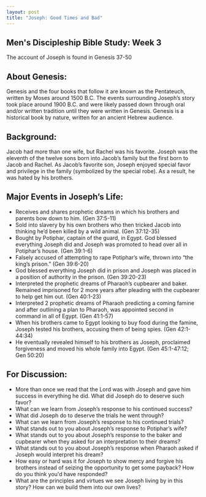 ```yaml
---
layout: post
title: "Joseph: Good Times and Bad"
---
```

## Men's Discipleship Bible Study: Week 3
The account of Joseph is found in Genesis 37-50
## About Genesis:
Genesis and the four books that follow it are known as the Pentateuch, written by Moses around 1500 B.C. The events surrounding Joseph’s story took place around 1900 B.C. and were likely passed down through oral and/or written tradition until they were written in Genesis. Genesis is a historical book by nature, written for an ancient Hebrew audience.
## Background:
Jacob had more than one wife, but Rachel was his favorite. Joseph was the eleventh of the twelve sons born into Jacob’s family but the first born to Jacob and Rachel. As Jacob’s favorite son, Joseph enjoyed special favor and privilege in the family (symbolized by the special robe). As a result, he was hated by his brothers.
## Major Events in Joseph’s Life:
* Receives and shares prophetic dreams in which his brothers and parents bow down to him. (Gen 37:5-11)
* Sold into slavery by his own brothers who then tricked Jacob into thinking he’d been killed by a wild animal. (Gen 37:12-35)
* Bought by Potiphar, captain of the guard, in Egypt. God blessed everything Joseph did and Joseph was promoted to head over all in Potiphar’s house. (Gen 39:1-6)
* Falsely accused of attempting to rape Potiphar’s wife, thrown into “the king’s prison.” (Gen 39:6-20)
* God blessed everything Joseph did in prison and Joseph was placed in a position of authority in the prison. (Gen 39:20-23)
* Interpreted the prophetic dreams of Pharaoh’s cupbearer and baker. Remained imprisoned for 2 more years after pleading with the cupbearer to help get him out. (Gen 40:1-23)
* Interpreted 2 prophetic dreams of Pharaoh predicting a coming famine and after outlining a plan to Pharaoh, was appointed second in command in all of Egypt. (Gen 41:1-57)
* When his brothers came to Egypt looking to buy food during the famine, Joseph tested his brothers, accusing them of being spies. (Gen 42:1-44:34)
* He eventually revealed himself to his brothers as Joseph, proclaimed forgiveness and moved his whole family into Egypt. (Gen 45:1-47:12; Gen 50:20)
## For Discussion:
* More than once we read that the Lord was with Joseph and gave him success in everything he did. What did Joseph do to deserve such favor?
* What can we learn from Joseph’s response to his continued success?
* What did Joseph do to deserve the trials he went through?
* What can we learn from Joseph’s response to his continued trials?
* What stands out to you about Joseph’s response to Potiphar’s wife?
* What stands out to you about Joseph’s response to the baker and cupbearer when they asked for an interpretation to their dreams?
* What stands out to you about Joseph’s response when Pharaoh asked if Joseph would interpret his dream?
* How easy or hard was it for Joseph to show mercy and forgive his brothers instead of seizing the opportunity to get some payback? How do you think you'd have responded?
* What are the principles and virtues we see Joseph living by in this story? How can we build them into our own lives?
